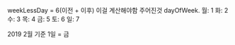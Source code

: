 weekLessDay = 6(이전 + 이후)
이걸 계산해야함
주어진것 dayOfWeek.
월: 1 화: 2 수: 3 목: 4 금: 5 토: 6 일: 7

2019 2월 기준 1일 = 금